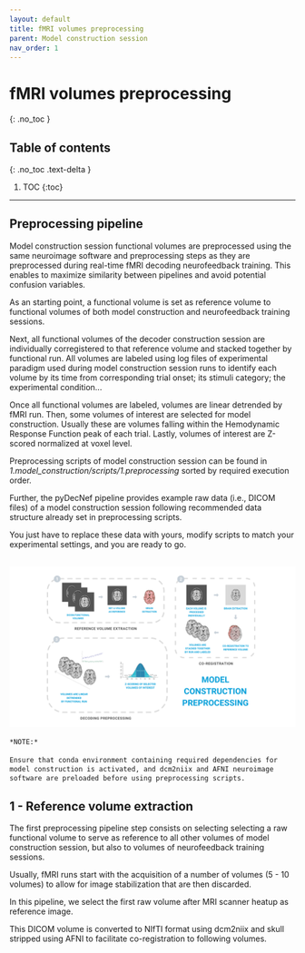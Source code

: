 ```yaml
---
layout: default
title: fMRI volumes preprocessing
parent: Model construction session
nav_order: 1
---
```


# fMRI volumes preprocessing
{: .no_toc }

## Table of contents
{: .no_toc .text-delta }

1. TOC
{:toc}

---

## Preprocessing pipeline

Model construction session functional volumes are preprocessed using the same neuroimage software and preprocessing steps as they are preprocessed during real-time fMRI decoding neurofeedback training. This enables to maximize similarity between pipelines and avoid potential confusion variables.

As an starting point, a functional volume is set as reference volume to functional volumes of both model construction and neurofeedback training sessions.

Next, all functional volumes of the decoder construction session are individually corregistered to that reference volume and stacked together by functional run. All volumes are labeled using log files of experimental paradigm used during model construction session runs to identify each volume by its time from corresponding trial onset; its stimuli category; the experimental condition... 

Once all functional volumes are labeled, volumes are linear detrended by fMRI run. Then, some volumes of interest are selected for model construction. Usually these are volumes falling within the Hemodynamic Response Function peak of each trial. Lastly, volumes of interest are Z-scored normalized at voxel level.

Preprocessing scripts of model construction session can be found in *1.model_construction/scripts/1.preprocessing* sorted by required execution order.

Further, the pyDecNef pipeline provides example raw data (i.e., DICOM files) of a model construction session following recommended data structure already set in preprocessing scripts. 

You just have to replace these data with yours, modify scripts to match your experimental settings, and you are ready to go.

<center>
<br>
<img src="../../assets/images/model_construction_preprocessing.png" alt="Model Construction Preprocessing Pipeline Diagram" width="1100">
</center>

    *NOTE:*

    Ensure that conda environment containing required dependencies for model construction is activated, and dcm2niix and AFNI neuroimage software are preloaded before using preprocessing scripts.

## 1 - Reference volume extraction

The first preprocessing pipeline step consists on selecting selecting a raw functional volume to serve as reference to all other volumes of model construction session, but also to volumes of neurofeedback training sessions.

Usually, fMRI runs start with the acquisition of a number of volumes (5 - 10 volumes) to allow for image stabilization that are then discarded.

In this pipeline, we select the first raw volume after MRI scanner heatup as reference image.

This DICOM volume is converted to NIfTI format using dcm2niix and skull stripped using AFNI to facilitate co-registration to following volumes.